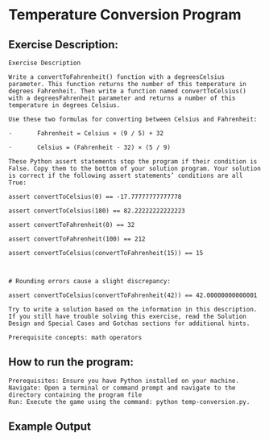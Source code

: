 # Temperature Conversion Program

## Exercise Description:
    Exercise Description

    Write a convertToFahrenheit() function with a degreesCelsius parameter. This function returns the number of this temperature in degrees Fahrenheit. Then write a function named convertToCelsius() with a degreesFahrenheit parameter and returns a number of this temperature in degrees Celsius.

    Use these two formulas for converting between Celsius and Fahrenheit:

    ·       Fahrenheit = Celsius × (9 / 5) + 32

    ·       Celsius = (Fahrenheit - 32) × (5 / 9)

    These Python assert statements stop the program if their condition is False. Copy them to the bottom of your solution program. Your solution is correct if the following assert statements’ conditions are all True:

    assert convertToCelsius(0) == -17.77777777777778

    assert convertToCelsius(180) == 82.22222222222223

    assert convertToFahrenheit(0) == 32

    assert convertToFahrenheit(100) == 212

    assert convertToCelsius(convertToFahrenheit(15)) == 15

    

    # Rounding errors cause a slight discrepancy:

    assert convertToCelsius(convertToFahrenheit(42)) == 42.00000000000001

    Try to write a solution based on the information in this description. If you still have trouble solving this exercise, read the Solution Design and Special Cases and Gotchas sections for additional hints.

    Prerequisite concepts: math operators

## How to run the program:
    Prerequisites: Ensure you have Python installed on your machine.
    Navigate: Open a terminal or command prompt and navigate to the directory containing the program file
    Run: Execute the game using the command: python temp-conversion.py.

## Example Output
    